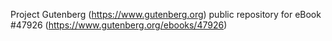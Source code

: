 Project Gutenberg (https://www.gutenberg.org) public repository for eBook #47926 (https://www.gutenberg.org/ebooks/47926)
